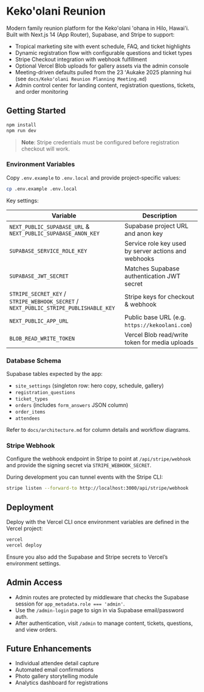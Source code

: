 # Keko'olani Reunion

Modern family reunion platform for the Keko'olani 'ohana in Hilo, Hawai'i. Built with Next.js 14 (App Router), Supabase, and Stripe to support:

- Tropical marketing site with event schedule, FAQ, and ticket highlights
- Dynamic registration flow with configurable questions and ticket types
- Stripe Checkout integration with webhook fulfillment
- Optional Vercel Blob uploads for gallery assets via the admin console
- Meeting-driven defaults pulled from the 23 ʻAukake 2025 planning hui (see `docs/Kekoʻolani Reunion Planning Meeting.md`)
- Admin control center for landing content, registration questions, tickets, and order monitoring

## Getting Started

```bash
npm install
npm run dev
```

> **Note**: Stripe credentials must be configured before registration checkout will work.

### Environment Variables

Copy `.env.example` to `.env.local` and provide project-specific values:

```bash
cp .env.example .env.local
```

Key settings:

| Variable | Description |
| --- | --- |
| `NEXT_PUBLIC_SUPABASE_URL` & `NEXT_PUBLIC_SUPABASE_ANON_KEY` | Supabase project URL and anon key |
| `SUPABASE_SERVICE_ROLE_KEY` | Service role key used by server actions and webhooks |
| `SUPABASE_JWT_SECRET` | Matches Supabase authentication JWT secret |
| `STRIPE_SECRET_KEY` / `STRIPE_WEBHOOK_SECRET` / `NEXT_PUBLIC_STRIPE_PUBLISHABLE_KEY` | Stripe keys for checkout & webhook |
| `NEXT_PUBLIC_APP_URL` | Public base URL (e.g. `https://kekoolani.com`) |
| `BLOB_READ_WRITE_TOKEN` | Vercel Blob read/write token for media uploads |

### Database Schema

Supabase tables expected by the app:

- `site_settings` (singleton row: hero copy, schedule, gallery)
- `registration_questions`
- `ticket_types`
- `orders` (includes `form_answers` JSON column)
- `order_items`
- `attendees`

Refer to `docs/architecture.md` for column details and workflow diagrams.

### Stripe Webhook

Configure the webhook endpoint in Stripe to point at `/api/stripe/webhook` and provide the signing secret via `STRIPE_WEBHOOK_SECRET`.

During development you can tunnel events with the Stripe CLI:

```bash
stripe listen --forward-to http://localhost:3000/api/stripe/webhook
```

## Deployment

Deploy with the Vercel CLI once environment variables are defined in the Vercel project:

```bash
vercel
vercel deploy
```

Ensure you also add the Supabase and Stripe secrets to Vercel’s environment settings.

## Admin Access

- Admin routes are protected by middleware that checks the Supabase session for `app_metadata.role === 'admin'`.
- Use the `/admin-login` page to sign in via Supabase email/password auth.
- After authentication, visit `/admin` to manage content, tickets, questions, and view orders.

## Future Enhancements

- Individual attendee detail capture
- Automated email confirmations
- Photo gallery storytelling module
- Analytics dashboard for registrations
